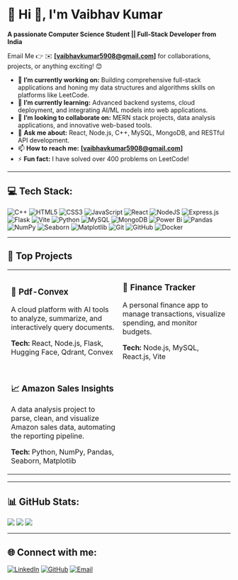 # 💫 Hi 👋, I'm Vaibhav Kumar
**A passionate Computer Science Student || Full-Stack Developer from India**

Email Me 👉 ✉️ **[vaibhavkumar5908@gmail.com]** for collaborations, projects, or anything exciting! 😊

* 🔭 **I’m currently working on:** Building comprehensive full-stack applications and honing my data structures and algorithms skills on platforms like LeetCode.
* 🌱 **I’m currently learning:** Advanced backend systems, cloud deployment, and integrating AI/ML models into web applications.
* 👯 **I’m looking to collaborate on:** MERN stack projects, data analysis applications, and innovative web-based tools.
* 💬 **Ask me about:** React, Node.js, C++, MySQL, MongoDB, and RESTful API development.
* 📫 **How to reach me:** **[vaibhavkumar5908@gmail.com]**
* ⚡ **Fun fact:** I have solved over 400 problems on LeetCode!

---

## 💻 Tech Stack:

![C++](https://img.shields.io/badge/c++-%2300599C.svg?style=flat&logo=c%2B%2B&logoColor=white) ![HTML5](https://img.shields.io/badge/html5-%23E34F26.svg?style=flat&logo=html5&logoColor=white) ![CSS3](https://img.shields.io/badge/css3-%231572B6.svg?style=flat&logo=css3&logoColor=white) ![JavaScript](https://img.shields.io/badge/javascript-%23323330.svg?style=flat&logo=javascript&logoColor=%23F7DF1E) ![React](https://img.shields.io/badge/react-%2320232a.svg?style=flat&logo=react&logoColor=%2361DAFB) ![NodeJS](https://img.shields.io/badge/Node.js-339933?style=flat&logo=nodedotjs&logoColor=white) ![Express.js](https://img.shields.io/badge/express.js-%23404d59.svg?style=flat&logo=express&logoColor=%2361DAFB) ![Flask](https://img.shields.io/badge/flask-%23000.svg?style=flat&logo=flask&logoColor=white) ![Vite](https://img.shields.io/badge/vite-%23646CFF.svg?style=flat&logo=vite&logoColor=white) ![Python](https://img.shields.io/badge/python-3670A0?style=flat&logo=python&logoColor=ffdd54) ![MySQL](https://img.shields.io/badge/mysql-4479A1.svg?style=flat&logo=mysql&logoColor=white) ![MongoDB](https://img.shields.io/badge/MongoDB-%234ea94b.svg?style=flat&logo=mongodb&logoColor=white) ![Power Bi](https://img.shields.io/badge/power_bi-F2C811?style=flat&logo=powerbi&logoColor=black) ![Pandas](https://img.shields.io/badge/pandas-%23150458.svg?style=flat&logo=pandas&logoColor=white) ![NumPy](https://img.shields.io/badge/numpy-%23013243.svg?style=flat&logo=numpy&logoColor=white) ![Seaborn](https://img.shields.io/badge/Seaborn-%233776AB.svg?style=flat&logo=seaborn&logoColor=white) ![Matplotlib](https://img.shields.io/badge/Matplotlib-%23ffffff.svg?style=flat&logo=Matplotlib&logoColor=black) ![Git](https://img.shields.io/badge/git-%23F05033.svg?style=flat&logo=git&logoColor=white) ![GitHub](https://img.shields.io/badge/github-%23121011.svg?style=flat&logo=github&logoColor=white) ![Docker](https://img.shields.io/badge/docker-%230db7ed.svg?style=flat&logo=docker&logoColor=white)

---

## 🚀 Top Projects

<table>
  <tr>
    <td width="50%">
      <h3>📄 Pdf-Convex</h3>
      <p>A cloud platform with AI tools to analyze, summarize, and interactively query documents.</p>
      <p><strong>Tech:</strong> React, Node.js, Flask, Hugging Face, Qdrant, Convex</p>
    </td>
    <td width="50%">
      <h3>💸 Finance Tracker</h3>
      <p>A personal finance app to manage transactions, visualize spending, and monitor budgets.</p>
      <p><strong>Tech:</strong> Node.js, MySQL, React.js, Vite</p>
    </td>
  </tr>
  <tr>
    <td width="50%">
      <h3>📈 Amazon Sales Insights</h3>
      <p>A data analysis project to parse, clean, and visualize Amazon sales data, automating the reporting pipeline.</p>
      <p><strong>Tech:</strong> Python, NumPy, Pandas, Seaborn, Matplotlib</p>
    </td>
    <td width="50%">
      </td>
  </tr>
</table>

---

## 📊 GitHub Stats:
![](https://github-readme-stats.vercel.app/api?username=Vaivav2003&theme=shadow_red&hide_border=false&include_all_commits=true&count_private=false)
![](https://github-readme-streak-stats.herokuapp.com/?user=Vaivav2003&theme=shadow_red&hide_border=false)
![](https://github-readme-stats.vercel.app/api/top-langs/?username=Vaivav2003&theme=shadow_red&hide_border=false&include_all_commits=true&count_private=false&layout=compact)

---

## 🌐 Connect with me:
[![LinkedIn](https://img.shields.io/badge/LinkedIn-%230077B5.svg?logo=linkedin&logoColor=white)](https://www.linkedin.com/in/vaibhav-kumar-90b480303/)
[![GitHub](https://img.shields.io/badge/GitHub-100000?style=for-the-badge&logo=github&logoColor=white)](https://github.com/Vaivav2003)
[![Email](https://img.shields.io/badge/Email-D14836?style=for-the-badge&logo=gmail&logoColor=white)](mailto:vaibhavkumar5908@gmail.com)
